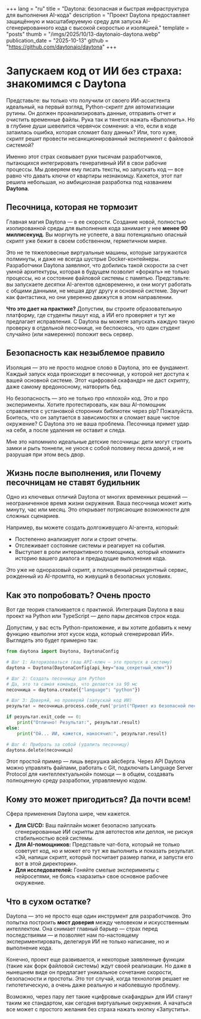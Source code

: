 +++
lang = "ru"
title = "Daytona: безопасная и быстрая инфраструктура для выполнения AI-кода"
description = "Проект Daytona предоставляет защищённую и масштабируемую среду для запуска AI-сгенерированного кода с высокой скоростью и изоляцией."
template = "posts"
thumb = "/imgs/2025/10/13-daytonaio-daytona.webp"
publication_date = "2025-10-13"
github = "https://github.com/daytonaio/daytona"
+++

<!-- [38.48, 77] > [0, 73] -->

# Запускаем код от ИИ без страха: знакомимся с Daytona

Представьте: вы только что получили от своего ИИ-ассистента идеальный, на первый взгляд, Python-скрипт для автоматизации рутины. Он должен проанализировать данные, отправить отчет и очистить временные файлы. Рука так и тянется нажать «Выполнить». Но в глубине души шевелится червячок сомнения: а что, если в коде затаилась ошибка, которая сломает базу данных? Или, того хуже, скрипт решит провести несанкционированный эксперимент с файловой системой?

Именно этот страх сковывает руки тысячам разработчиков, пытающихся интегрировать генеративный ИИ в свои рабочие процессы. Мы доверяем ему писать тексты, но запускать код — все равно что давать ключи от квартиры незнакомцу. Кажется, этот пат решила небольшая, но амбициозная разработка под названием **Daytona**.

## Песочница, которая не тормозит

Главная магия Daytona — в ее скорости. Создание новой, полностью изолированной среды для выполнения кода занимает у нее **менее 90 миллисекунд**. Вы моргнуть не успеете, а ваш потенциально опасный скрипт уже бежит в своем собственном, герметичном мирке.

Это не те тяжеловесные виртуальные машины, которые загружаются полминуты, и даже не всегда шустрые Docker-контейнеры. Разработчики Daytona заявляют, что добились такой скорости за счет умной архитектуры, которая в будущем позволит «форкать» не только процессы, но и состояние файловой системы с памятью. Представьте: вы запускаете десятки AI-агентов одновременно, и они могут работать с общими данными, не мешая друг другу и основной системе. Звучит как фантастика, но они уверенно движутся в этом направлении.

**Что это дает на практике?**
Допустим, вы строите образовательную платформу, где студенты пишут код, а ИИ его проверяет и тут же предлагает исправления. С Daytona вы можете запускать каждую такую проверку в отдельной песочнице, не беспокоясь, что один студент случайно (или намеренно) положит весь сервер.

## Безопасность как незыблемое правило

Изоляция — это не просто модное слово в Daytona, это ее фундамент. Каждый запуск кода происходит в песочнице, у которой нет доступа к вашей основной системе. Этот «цифровой скафандр» не даст скрипту, даже самому вредоносному, натворить бед.

Но безопасность — это не только про «плохой» код. Это и про эксперименты. Хотите протестировать, как ваш AI-помощник справляется с установкой сторонних библиотек через pip? Пожалуйста. Боитесь, что он запутается в зависимостях и сломает ваше чистое окружение? С Daytona это не ваша проблема. Песочница примет удар на себя, а после удаления не оставит и следа.

Мне это напомнило идеальные детские песочницы: дети могут строить замки и рыть тоннели, не унося с собой половину песка домой, и не разрушая при этом весь двор.

## Жизнь после выполнения, или Почему песочницам не ставят будильник

Одно из ключевых отличий Daytona от многих временных решений — неограниченное время жизни окружения. Ваша песочница может жить минуту, час или месяц. Это открывает потрясающие возможности для сложных сценариев.

Например, вы можете создать долгоживущего AI-агента, который:
*   Постепенно анализирует логи и строит отчеты.
*   Отслеживает состояние системы и реагирует на события.
*   Выступает в роли интерактивного помощника, который «помнит» историю вашего диалога и предыдущие выполнения кода.

Это уже не одноразовый скрипт, а полноценный резидентный сервис, рожденный из AI-промпта, но живущий в безопасных условиях.

## Как это попробовать? Очень просто

Вот где теория сталкивается с практикой. Интеграция Daytona в ваш проект на Python или TypeScript — дело пары десятков строк кода.

Допустим, у вас есть Python-приложение, и вы хотите добавить к нему функцию «выполни этот кусок кода, который сгенерировал ИИ». Выглядеть это будет примерно так:

```python
from daytona import Daytona, DaytonaConfig

# Шаг 1: Авторизоваться (ваш API-ключ — это пропуск в систему)
daytona = Daytona(DaytonaConfig(api_key="ваш_секретный_ключ"))

# Шаг 2: Создать песочницу для Python
# Да, это та самая команда, что делается за 90 мс
песочница = daytona.create({"language": "python"})

# Шаг 3: Доверяй, но проверяй (запускай код ИИ)
результат = песочница.process.code_run('print("Привет из безопасной песочницы! Результат: " + str(7 * 6))')

if результат.exit_code == 0:
    print("Отлично! Результат:", результат.result)
else:
    print("Ой... ИИ, кажется, накосячил:", результат.result)

# Шаг 4: Прибрать за собой (удалить песочницу)
daytona.delete(песочница)
```

Этот простой пример — лишь верхушка айсберга. Через API Daytona можно управлять файлами, работать с Git, подключать Language Server Protocol для «интеллектуальной» помощи — в общем, создавать полноценную среду разработки, управляемую кодом.

## Кому это может пригодиться? Да почти всем!

Сфера применения Daytona шире, чем кажется.

*   **Для CI/CD:** Ваш пайплайн может безопасно запускать сгенерированные ИИ скрипты для автотестов или деплоя, не рискуя стабильностью всей системы.
*   **Для AI-помощников:** Представьте чат-бота, который не только советует код, но и может его тут же выполнить и показать результат. «Эй, напиши скрипт, который посчитает размер папки, и запусти его вот в этой директории».
*   **Для исследователей:** Гоняйте смелые эксперименты с нейросетями, не боясь «заразить» свое основное рабочее окружение.

## Что в сухом остатке?

Daytona — это не просто еще один инструмент для разработчиков. Это попытка построить **мост доверия** между человеком и искусственным интеллектом. Она снимает главный барьер — страх перед последствиями — и позволяет нам по-настоящему экспериментировать, делегируя ИИ не только написание, но и выполнение кода.

Конечно, проект еще развивается, и некоторые заявленные функции (такие как форк файловой системы) ждут своей реализации. Но даже в нынешнем виде он предлагает уникальное сочетание скорости, безопасности и простоты. Это тот случай, когда технология решает не гипотетическую, а очень даже реальную и наболевшую проблему.

Возможно, через пару лет такие «цифровые скафандры» для ИИ станут таким же стандартом, как сегодня виртуальные окружения. А начаться все может с простого желания без страха нажать кнопку «Запустить».

